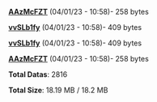 [**AAzMcFZT**](/data/AAzMcFZT.txt) (04/01/23 - 10:58)- 258 bytes

[**vvSLb1fy**](/data/vvSLb1fy.txt) (04/01/23 - 10:58)- 409 bytes

[**vvSLb1fy**](/data/vvSLb1fy.txt) (04/01/23 - 10:58)- 409 bytes

[**AAzMcFZT**](/data/AAzMcFZT.txt) (04/01/23 - 10:58)- 258 bytes

**Total Datas**: 2816

**Total Size**: 18.19 MB / 18.2 MB